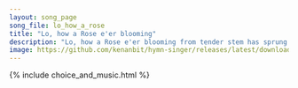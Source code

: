 ```yaml
---
layout: song_page
song_file: lo_how_a_rose
title: "Lo, how a Rose e'er blooming"
description: "Lo, how a Rose e'er blooming from tender stem has sprung! Of Jesse's lineage coming as saints of old have sung. It came a flow'ret bright, amid the co... christian 4part acapella 3verse musicbyother textbyother winter"
image: https://github.com/kenanbit/hymn-singer/releases/latest/download/lo_how_a_rose-trad.png
---
```


{% include choice_and_music.html %}